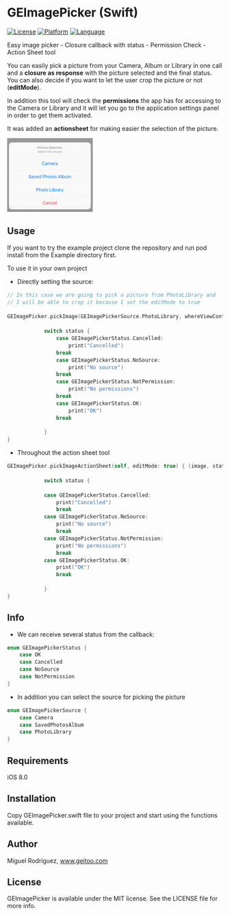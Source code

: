 # GEImagePicker (Swift)
[![License](https://img.shields.io/badge/license-MIT-blue.svg)](https://github.com/geitoodevs/GEImagePicker)
[![Platform](https://img.shields.io/badge/platform-iOS-green.svg)](https://github.com/geitoodevs/GEImagePicker)
[![Language](https://img.shields.io/badge/language-swift-orange.svg)](https://github.com/geitoodevs/GEImagePicker)

Easy image picker - Closure callback with status - Permission Check - Action Sheet tool

You can easily pick a picture from your Camera, Album or Library in one call and a **closure as response** with the picture selected and the final status. You can also decide if you want to let the user crop the picture or not (**editMode**).

In addition this tool will check the **permissions** the app has for accessing to the Camera or Library and it will let you go to the application settings panel in order to get them activated.

It was added an **actionsheet** for making easier the selection of the picture.

![ActionSheet](Resources/action_sheet.png)

## Usage
If you want to try the example project clone the repository and run pod install from the Example directory first.

To use it in your own project

* Directly setting the source:

```swift
// In this case we are going to pick a picture from PhotoLibrary and
// I will be able to crop it because I set the editMode to true

GEImagePicker.pickImage(GEImagePickerSource.PhotoLibrary, whereViewController: self, editMode: true) { (image, status) -> () in
            
            switch status {
                case GEImagePickerStatus.Cancelled:
                    print("Cancelled")
                break
                case GEImagePickerStatus.NoSource:
                    print("No source")
                break
                case GEImagePickerStatus.NotPermission:
                    print("No permissions")
                break
                case GEImagePickerStatus.OK:
                    print("OK")
                break
                
            }
}
```

* Throughout the action sheet tool

```swift
GEImagePicker.pickImageActionSheet(self, editMode: true) { (image, status) -> () in
            
            switch status {
                
            case GEImagePickerStatus.Cancelled:
                print("Cancelled")
                break
            case GEImagePickerStatus.NoSource:
                print("No source")
                break
            case GEImagePickerStatus.NotPermission:
                print("No permissions")
                break
            case GEImagePickerStatus.OK:
                print("OK")
                break
                
            }
}

```

## Info
* We can receive several status from the callback:

```swift
enum GEImagePickerStatus {
    case OK
    case Cancelled
    case NoSource
    case NotPermission
}
```

* In addition you can select the source for picking the picture

```swift
enum GEImagePickerSource {
    case Camera
    case SavedPhotosAlbum
    case PhotoLibrary
}
```


## Requirements

iOS 8.0

## Installation
Copy GEImagePicker.swift file to your project and start using the functions available.

## Author

Miguel Rodríguez, www.geitoo.com

## License

GEImagePicker is available under the MIT license. See the LICENSE file for more info.
